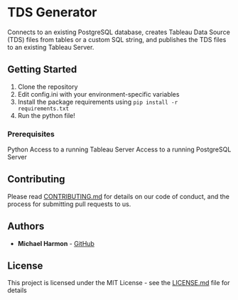 # TDS Generator

Connects to an existing PostgreSQL database, creates Tableau Data Source (TDS) files from tables or a custom SQL string, and publishes the TDS files to an existing Tableau Server.

## Getting Started

1. Clone the repository
2. Edit config.ini with your environment-specific variables
3. Install the package requirements using `pip install -r requirements.txt`
3. Run the python file!

### Prerequisites

Python
Access to a running Tableau Server
Access to a running PostgreSQL Server

## Contributing

Please read [CONTRIBUTING.md](https://gist.github.com/MHarmony/eaffc76b00fe76599135951d4ba9c07b) for details on our code of conduct, and the process for submitting pull requests to us.

## Authors

* **Michael Harmon** - [GitHub](https://github.com/MHarmony)

## License

This project is licensed under the MIT License - see the [LICENSE.md](LICENSE.md) file for details

